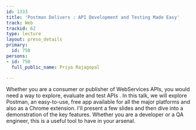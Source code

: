 ```yaml
---
id: 1333
title: 'Postman Delivers : API Development and Testing Made Easy'
track: Web
trackid: 62
type: lecture
layout: preso_details
primary:
  id: 750
persons:
- id: 750
  full_public_name: Priya Rajagopal

---
```

Whether you are a consumer or publisher of WebServices APIs, you would need a way to explore, evaluate and test APIs . In this talk, we will explore Postman, an easy-to-use, free app available for all the major platforms and also as a Chrome extension. I'll present a few slides and  then dive into a demonstration of the key features. 
Whether you are a developer or a QA engineer, this is a useful tool to have in your arsenal.